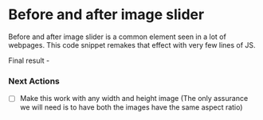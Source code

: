 # Before and after image slider

Before and after image slider is a common element seen in a lot of webpages. This code snippet remakes that effect with very few lines of JS. 

Final result -

### Next Actions

-[ ] Make this work with any width and height image (The only assurance we will need is to have both the images have the same aspect ratio)
